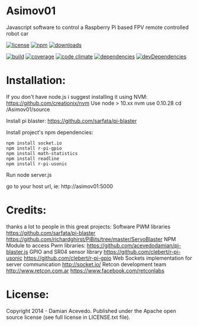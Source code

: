 Asimov01
========

Javascript software to control a Raspberry Pi based FPV remote controlled robot car

[![license](http://img.shields.io/badge/license-Apache-blue.svg?style=flat)](https://raw.githubusercontent.com/acevedodamian/Asimov01/master/LICENSE)
[![npm](http://img.shields.io/npm/v/Asimov01.svg?style=flat)](https://www.npmjs.org/package/Asimov01)
[![downloads](http://img.shields.io/npm/dm/Asimov01.svg?style=flat)](https://www.npmjs.org/package/Asimov01)

[![build](http://img.shields.io/travis/acevedodamian/Asimov01/master.svg?style=flat)](https://travis-ci.org/acevedodamian/Asimov01)
[![coverage](http://img.shields.io/coveralls/acevedodamian/Asimov01/master.svg?style=flat)](https://coveralls.io/r/acevedodamian/Asimov01)
[![code climate](http://img.shields.io/codeclimate/github/acevedodamian/Asimov01.svg?style=flat)](https://codeclimate.com/github/acevedodamian/Asimov01)
[![dependencies](http://img.shields.io/david/acevedodamian/Asimov01.svg?style=flat)](https://david-dm.org/acevedodamian/Asimov01#info=dependencies&view=table)
[![devDependencies](http://img.shields.io/david/dev/acevedodamian/Asimov01.svg?style=flat)](https://david-dm.org/acevedodamian/Asimov01#info=devDependencies&view=table)


Installation:
=============

If you don't have node.js i suggest installing it using NVM: https://github.com/creationix/nvm
Use node > 10.xx
    nvm use 0.10.28
    cd /Asimov01/source

Install pi blaster:
    https://github.com/sarfata/pi-blaster

Install project's npm dependencies:

    npm install socket.io
    npm install r-pi-gpio
    npm install math-statistics
    npm install readline
    npm install r-pi-usonic

Run 
    node server.js

go to your host url, ie:  http://asimov01:5000


Credits:
========
thanks a lot to people in this great projects:
    Software PWM libraries 
        https://github.com/sarfata/pi-blaster
        https://github.com/richardghirst/PiBits/tree/master/ServoBlaster
    NPM Module to access Pwm libraries: 
        https://github.com/acevedodamian/pi-blaster.js
    GPIO and SR04 sensor library 
        https://github.com/clebert/r-pi-usonic
        https://github.com/clebert/r-pi-gpio
    Web Sockets implementation for server communication 
        http://socket.io/
    Retcon development team 
        http://www.retcon.com.ar 
        https://www.facebook.com/retconlabs
    
License:
========
Copyright 2014 - Damian Acevedo. Published under the Apache open source license (see full license in LICENSE.txt file).
